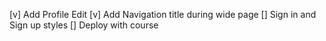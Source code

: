 [v] Add Profile Edit
[v] Add Navigation title during wide page
[] Sign in and Sign up styles
[] Deploy with course
